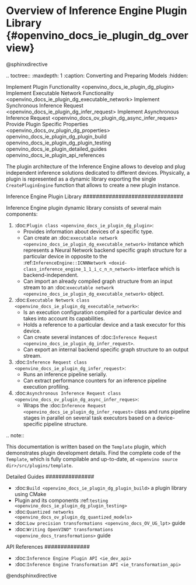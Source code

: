 # Overview of Inference Engine Plugin Library {#openvino_docs_ie_plugin_dg_overview}

@sphinxdirective

.. toctree::
   :maxdepth: 1
   :caption: Converting and Preparing Models
   :hidden:

   Implement Plugin Functionality <openvino_docs_ie_plugin_dg_plugin>
   Implement Executable Network Functionality <openvino_docs_ie_plugin_dg_executable_network>
   Implement Synchronous Inference Request <openvino_docs_ie_plugin_dg_infer_request>
   Implement Asynchronous Inference Request <openvino_docs_ov_plugin_dg_async_infer_reques>
   Provide Plugin Specific Properties <openvino_docs_ov_plugin_dg_properties>
   openvino_docs_ie_plugin_dg_plugin_build
   openvino_docs_ie_plugin_dg_plugin_testing
   openvino_docs_ie_plugin_detailed_guides
   openvino_docs_ie_plugin_api_references


The plugin architecture of the Inference Engine allows to develop and plug independent inference 
solutions dedicated to different devices. Physically, a plugin is represented as a dynamic library 
exporting the single ``CreatePluginEngine`` function that allows to create a new plugin instance.

Inference Engine Plugin Library
###############################

Inference Engine plugin dynamic library consists of several main components:

1. :doc:`Plugin class <openvino_docs_ie_plugin_dg_plugin>`:
	- Provides information about devices of a specific type.
	- Can create an :doc:`executable network <openvino_docs_ie_plugin_dg_executable_network>` instance which represents a Neural 
	Network backend specific graph structure for a particular device in opposite to the :ref:`InferenceEngine::ICNNNetwork <doxid-class_inference_engine_1_1_i_c_n_n_network>` 
	interface which is backend-independent.
	- Can import an already compiled graph structure from an input stream to an 
	:doc:`executable network <openvino_docs_ie_plugin_dg_executable_network>` object.
2. :doc:`Executable Network class <openvino_docs_ie_plugin_dg_executable_network>`:
	- Is an execution configuration compiled for a particular device and takes into account its capabilities.
	- Holds a reference to a particular device and a task executor for this device.
	- Can create several instances of :doc:`Inference Request <openvino_docs_ie_plugin_dg_infer_request>`.
	- Can export an internal backend specific graph structure to an output stream.
3. :doc:`Inference Request class <openvino_docs_ie_plugin_dg_infer_request>`:
    - Runs an inference pipeline serially.
    - Can extract performance counters for an inference pipeline execution profiling.
4. :doc:`Asynchronous Inference Request class <openvino_docs_ov_plugin_dg_async_infer_reques>`:
    - Wraps the :doc:`Inference Request <openvino_docs_ie_plugin_dg_infer_request>` class and runs pipeline stages in parallel 
	on several task executors based on a device-specific pipeline structure.

.. note::  
    
   This documentation is written based on the ``Template`` plugin, which demonstrates plugin development details. Find the complete code of the ``Template``, which is fully compilable and up-to-date, at ``<openvino source dir>/src/plugins/template``.


Detailed Guides
###############

* :doc:`Build <openvino_docs_ie_plugin_dg_plugin_build>` a plugin library using CMake
* Plugin and its components :ref:`testing <openvino_docs_ie_plugin_dg_plugin_testing>`
* :doc:`Quantized networks <openvino_docs_ov_plugin_dg_quantized_models>`
* :doc:`Low precision transformations <openvino_docs_OV_UG_lpt>` guide
* :doc:`Writing OpenVINO™ transformations <openvino_docs_transformations>` guide

API References
##############

* :doc:`Inference Engine Plugin API <ie_dev_api>`
* :doc:`Inference Engine Transformation API <ie_transformation_api>`

@endsphinxdirective
